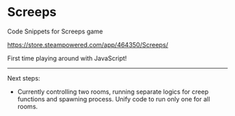 # Screeps
Code Snippets for Screeps game

https://store.steampowered.com/app/464350/Screeps/

First time playing around with JavaScript!


------------------------------

Next steps:
- Currently controlling two rooms, running separate logics for creep functions and spawning process. Unify code to run only one for all rooms.
